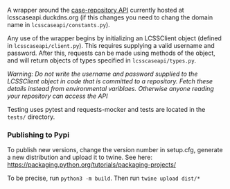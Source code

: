 A wrapper around the [case-repository API](https://github.com/SKAshwin/case-repository) currently hosted at lcsscaseapi.duckdns.org (if this changes you need to chang the domain name in `lcsscaseapi/constants.py`).

Any use of the wrapper begins by initializing an LCSSClient object (defined in `lcsscaseapi/client.py`). This requires supplying a valid username and password. After this, requests can be made using methods of the object, and will return objects of types specified in `lcsscaseapi/types.py`. 

*Warning: Do not write the username and password supplied to the LCSSClient object in code that is committed to a repository. Fetch these details instead from environmental variblaes. Otherwise anyone reading your repository can access the API*

Testing uses pytest and requests-mocker and tests are located in the `tests/` directory.

### Publishing to Pypi

To publish new versions, change the version number in setup.cfg, generate a new distribution and upload it to twine. See here: https://packaging.python.org/tutorials/packaging-projects/ 

To be precise, run `python3 -m build`. Then run `twine upload dist/*`
